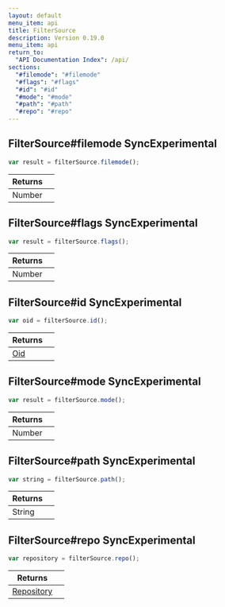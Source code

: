 ```yaml
---
layout: default
menu_item: api
title: FilterSource
description: Version 0.19.0
menu_item: api
return_to:
  "API Documentation Index": /api/
sections:
  "#filemode": "#filemode"
  "#flags": "#flags"
  "#id": "#id"
  "#mode": "#mode"
  "#path": "#path"
  "#repo": "#repo"
---
```


## <a name="filemode"></a><span>FilterSource#</span>filemode <span class="tags"><span class="sync">Sync</span><span class="experimental">Experimental</span></span>

```js
var result = filterSource.filemode();
```

| Returns |  |
| --- | --- |
| Number |  |

## <a name="flags"></a><span>FilterSource#</span>flags <span class="tags"><span class="sync">Sync</span><span class="experimental">Experimental</span></span>

```js
var result = filterSource.flags();
```

| Returns |  |
| --- | --- |
| Number |  |

## <a name="id"></a><span>FilterSource#</span>id <span class="tags"><span class="sync">Sync</span><span class="experimental">Experimental</span></span>

```js
var oid = filterSource.id();
```

| Returns |  |
| --- | --- |
| [Oid](/api/oid/) |  |

## <a name="mode"></a><span>FilterSource#</span>mode <span class="tags"><span class="sync">Sync</span><span class="experimental">Experimental</span></span>

```js
var result = filterSource.mode();
```

| Returns |  |
| --- | --- |
| Number |  |

## <a name="path"></a><span>FilterSource#</span>path <span class="tags"><span class="sync">Sync</span><span class="experimental">Experimental</span></span>

```js
var string = filterSource.path();
```

| Returns |  |
| --- | --- |
| String |  |

## <a name="repo"></a><span>FilterSource#</span>repo <span class="tags"><span class="sync">Sync</span><span class="experimental">Experimental</span></span>

```js
var repository = filterSource.repo();
```

| Returns |  |
| --- | --- |
| [Repository](/api/repository/) |  |

